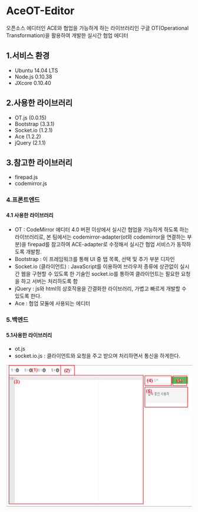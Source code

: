 # AceOT-Editor
오픈소스 에디터인 ACE와 협업을 가능하게 하는 라이브러리인 구글 OT(Operational Transformation)을 활용하여 개발한 실시간 협업 에디터

## 1.서비스 환경
- Ubuntu 14.04 LTS<br>
- Node.js 0.10.38<br>
- JXcore 0.10.40<br>

## 2.사용한 라이브러리
- OT.js (0.0.15)
- Bootstrap (3.3.1)
- Socket.io (1.2.1)
- Ace (1.2.2)
- jQuery (2.1.1)

## 3.참고한 라이브러리
- firepad.js
- codemirror.js

### 4.프론트엔드
#### 4.1 사용한 라이브러리
- OT : CodeMirror 에디터 4.0 버젼 이상에서 실시간 협업을 가능하게 하도록 하는 라이브러리로, 본 팀에서는 codemirror-adapter(ot와 codemirror을 연결하는 부분)을 firepad를 참고하여 ACE-adapter로 수정해서 실시간 협업 서비스가 동작하도록 개발함.
- Bootstrap : 이 프레임워크를 통해 UI 중 탭 목록, 선택 및 추가 부분 디자인
- Socket.io (클라이언트) : JavaScript를 이용하여 브라우저 종류에 상관없이 실시간 웹을 구현할 수 있도록 한 기술인 socket.io를 통하여 클라이언트는 필요한 요청을 하고 서버는 처리하도록 함
- jQuery : js와 html의 상호작용을 간결화한 라이브러리, 가볍고 빠르게 개발할 수 있도록 한다.
- Ace : 협업 모듈에 사용되는 에디터

### 5.백엔드
#### 5.1사용한 라이브러리
- ot.js
- socket.io.js : 클라이언트와 요청을 주고 받으며 처리하면서 통신을 하게한다.

![Alt text](/Title_Image.png)
